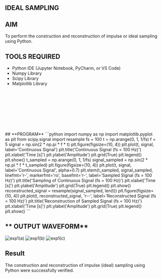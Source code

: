 ## **IDEAL SAMPLING**

## **AIM**

To perform the construction and reconstruction of impulse or ideal sampling using Python.

## **TOOLS REQUIRED**

- Python IDE (Jupyter Notebook, PyCharm, or VS Code)
- Numpy Library
- Scipy Library
- Matplotlib Library
<br>
<br>
<br>
<br>
<br>
<br>
<br>
<br>
## **PROGRAM**
```python
import numpy as np
import matplotlib.pyplot as plt
from scipy.signal import resample
fs = 100
t = np.arange(0, 1, 1/fs) 
f = 5
signal = np.sin(2 * np.pi * f * t)
plt.figure(figsize=(10, 4))
plt.plot(t, signal, label='Continuous Signal')
plt.title('Continuous Signal (fs = 100 Hz)')
plt.xlabel('Time [s]')
plt.ylabel('Amplitude')
plt.grid(True)
plt.legend()
plt.show()
t_sampled = np.arange(0, 1, 1/fs)
signal_sampled = np.sin(2 * np.pi * f * t_sampled)
plt.figure(figsize=(10, 4))
plt.plot(t, signal, label='Continuous Signal', alpha=0.7)
plt.stem(t_sampled, signal_sampled, linefmt='r-', markerfmt='ro', basefmt='r-', label='Sampled Signal (fs = 100 Hz)')
plt.title('Sampling of Continuous Signal (fs = 100 Hz)')
plt.xlabel('Time [s]')
plt.ylabel('Amplitude')
plt.grid(True)
plt.legend()
plt.show()
reconstructed_signal = resample(signal_sampled, len(t))
plt.figure(figsize=(10, 4))
plt.plot(t, reconstructed_signal, 'r--', label='Reconstructed Signal (fs = 100 Hz)')
plt.title('Reconstruction of Sampled Signal (fs = 100 Hz)')
plt.xlabel('Time [s]')
plt.ylabel('Amplitude')
plt.grid(True)
plt.legend()
plt.show()
```

## ** OUTPUT WAVEFORM**
![exp1(a)](https://github.com/user-attachments/assets/32ec20ad-7deb-4fb0-b4cf-6f50790a2409)
![exp1(b)](https://github.com/user-attachments/assets/58a73da2-91cf-4202-8367-ae0709671164)
![exp1(c)](https://github.com/user-attachments/assets/dccbf17f-8874-4433-a6f8-35d6e4778f02)


## **Result**  
The construction and reconstruction of impulse (ideal) sampling using Python were successfully verified.    

